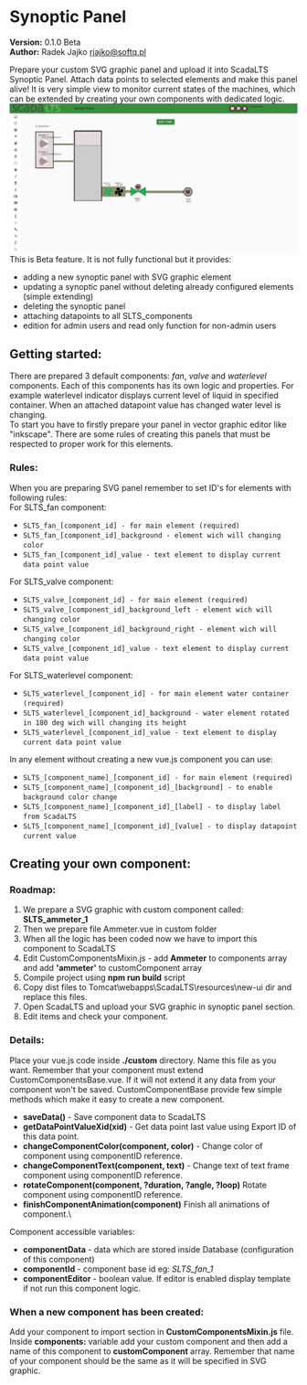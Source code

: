 # Synoptic Panel 
**Version:** 0.1.0 Beta \
**Author:** Radek Jajko [rjajko@softq.pl](mailto:rjajko@softq.pl)

Prepare your custom SVG graphic panel and upload it into ScadaLTS Synoptic Panel. Attach 
data points to selected elements and make this panel alive! It is very simple view to monitor
current states of the machines, which can be extended by creating your own components with dedicated logic.
![Example View](./SP-Beta.JPG)
This is Beta feature. It is not fully functional but it provides:
- adding a new synoptic panel with SVG graphic element
- updating a synoptic panel without deleting already configured elements (simple extending)
- deleting the synoptic panel
- attaching datapoints to all SLTS_components
- edition for admin users and read only function for non-admin users


## Getting started:
There are prepared 3 default components: _fan_, _valve_ and _waterlevel_ components. Each of this components
has its own logic and properties. For example waterlevel indicator displays current level of liquid in specified
container. When an attached datapoint value has changed water level is changing. \
To start you have to firstly prepare your panel in vector graphic editor like "inkscape". There are some
rules of creating this panels that must be respected to proper work for this elements.
### Rules:
 When you are preparing SVG panel remember to set ID's for elements with following rules:\
 For SLTS_fan component:
 * ``SLTS_fan_[component_id] - for main element (required)``
 * ``SLTS_fan_[component_id]_background - element wich will changing color``
 * ``SLTS_fan_[component_id]_value - text element to display current data point value``
 
 For SLTS_valve component:
 * ``SLTS_valve_[component_id] - for main element (required)``
 * ``SLTS_valve_[component_id]_background_left - element wich will changing color``
 * ``SLTS_valve_[component_id]_background_right - element wich will changing color``
 * ``SLTS_valve_[component_id]_value - text element to display current data point value``
  
  For SLTS_waterlevel component:
  * ``SLTS_waterlevel_[component_id] - for main element water container (required)``
  * ``SLTS_waterlevel_[component_id]_background - water element rotated in 180 deg wich will changing its height``
  * ``SLTS_waterlevel_[component_id]_value - text element to display current data point value``
  
 In any element without creating a new vue.js component you can use:
 * ``SLTS_[component_name]_[component_id] - for main element (required)``
 * ``SLTS_[component_name]_[component_id]_[background] - to enable background color change``
 * ``SLTS_[component_name]_[component_id]_[label] - to display label from ScadaLTS``
 * ``SLTS_[component_name]_[component_id]_[value] - to display datapoint current value``
 
 ## Creating your own component:
 
 ### Roadmap:
   1. We prepare a SVG graphic with custom component called: **SLTS_ammeter_1**
   2. Then we prepare file Ammeter.vue in custom folder
   3. When all the logic has been coded now we have to import this component to ScadaLTS
   4. Edit CustomComponentsMixin.js - add **Ammeter** to components array and add **'ammeter'** to customComponent array
   5. Compile project using **npm run build** script
   6. Copy dist files to Tomcat\webapps\ScadaLTS\resources\new-ui dir and replace this files.
   7. Open ScadaLTS and upload your SVG graphic in synoptic panel section.
   8. Edit items and check your component.
   
 ### Details:
 Place your vue.js code inside **./custom** directory. Name this file as you want. Remember that your component must
  extend CustomComponentsBase.vue. If it will not extend it any data from your component won't be saved.
  CustomComponentBase provide few simple methods which make it easy to create a new component.
  - **saveData()** - Save component data to ScadaLTS
  - **getDataPointValueXid(xid)** - Get data point last value using Export ID of this data point.
  - **changeComponentColor(component, color)** - Change color of component using componentID reference.
  - **changeComponentText(component, text)** - Change text of text frame component using componentID reference.
  - **rotateComponent(component, ?duration, ?angle, ?loop)**  Rotate component using componentID reference.
  - **finishComponentAnimation(component)** Finish all animations of component.\
  
  Component accessible variables:
  * **componentData** - data which are stored inside Database (configuration of this component)
  * **componentId** - component base id eg: _SLTS_fan_1_
  * **componentEditor** - boolean value. If editor is enabled display template if not run this component logic.
  
  ### When a new component has been created:
  Add your component to import section in __CustomComponentsMixin.js__ file.\
  Inside __components:__ variable add your custom component and then add a name of this component to __customComponent__ array. 
  Remember that name of your component should be the same as it will be specified in SVG graphic.
   
